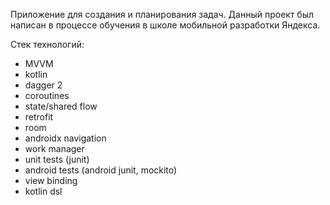 Приложение для создания и планирования задач. Данный проект был написан в процессе обучения в школе мобильной разработки Яндекса.

Стек технологий:
- MVVM
- kotlin
- dagger 2
- coroutines
- state/shared flow
- retrofit
- room
- androidx navigation
- work manager
- unit tests (junit)
- android tests (android junit, mockito)
- view binding
- kotlin dsl
